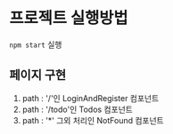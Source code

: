 # 프로젝트 실행방법
`npm start` 실행 

## 페이지 구현
1. path : '/'인 LoginAndRegister 컴포넌트
2. path : '/todo'인 Todos 컴포넌트
3. path : '*' 그외 처리인 NotFound 컴포넌트

